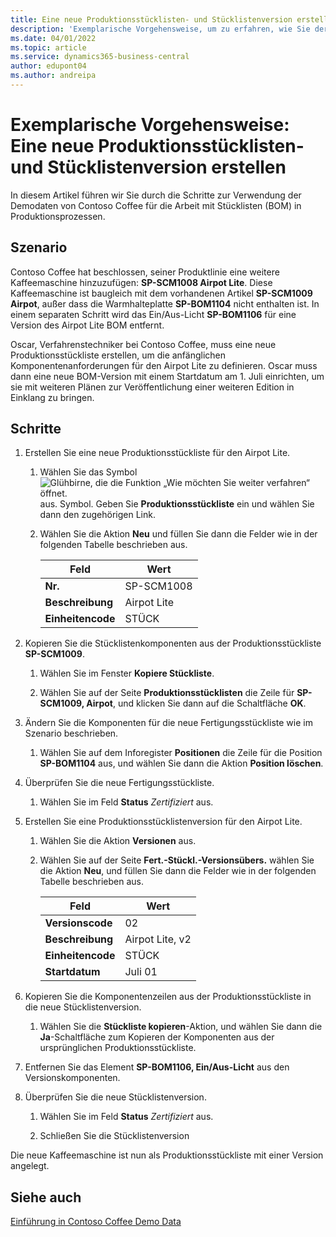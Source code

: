 ```yaml
---
title: Eine neue Produktionsstücklisten- und Stücklistenversion erstellen
description: 'Exemplarische Vorgehensweise, um zu erfahren, wie Sie der Produktlinie von Contoso Coffee in Business Central eine weitere Kaffeemaschine hinzufügen.'
ms.date: 04/01/2022
ms.topic: article
ms.service: dynamics365-business-central
author: edupont04
ms.author: andreipa
---
```

# <a name="walkthrough-create-a-new-production-bom-and-bom-version"></a><a name="walkthrough-create-a-new-production-bom-and-bom-version"></a><a name="walkthrough-create-a-new-production-bom-and-bom-version"></a>Exemplarische Vorgehensweise: Eine neue Produktionsstücklisten- und Stücklistenversion erstellen

In diesem Artikel führen wir Sie durch die Schritte zur Verwendung der Demodaten von Contoso Coffee für die Arbeit mit Stücklisten (BOM) in Produktionsprozessen.  

## <a name="scenario"></a><a name="scenario"></a><a name="scenario"></a>Szenario

Contoso Coffee hat beschlossen, seiner Produktlinie eine weitere Kaffeemaschine hinzuzufügen: **SP-SCM1008 Airpot Lite**. Diese Kaffeemaschine ist baugleich mit dem vorhandenen Artikel **SP-SCM1009 Airpot**, außer dass die Warmhalteplatte **SP-BOM1104** nicht enthalten ist. In einem separaten Schritt wird das Ein/Aus-Licht **SP-BOM1106** für eine Version des Airpot Lite BOM entfernt.

Oscar, Verfahrenstechniker bei Contoso Coffee, muss eine neue Produktionsstückliste erstellen, um die anfänglichen Komponentenanforderungen für den Airpot Lite zu definieren. Oscar muss dann eine neue BOM-Version mit einem Startdatum am 1. Juli einrichten, um sie mit weiteren Plänen zur Veröffentlichung einer weiteren Edition in Einklang zu bringen.

## <a name="steps"></a><a name="steps"></a><a name="steps"></a>Schritte

1. Erstellen Sie eine neue Produktionsstückliste für den Airpot Lite.

    1. Wählen Sie das Symbol ![Glühbirne, die die Funktion „Wie möchten Sie weiter verfahren“ öffnet.](../../media/ui-search/search_small.png "Tell me-Funktion") aus. Symbol. Geben Sie **Produktionsstückliste** ein und wählen Sie dann den zugehörigen Link.  

    2. Wählen Sie die Aktion **Neu** und füllen Sie dann die Felder wie in der folgenden Tabelle beschrieben aus.  

        |Feld  |Wert  |
        |---------|---------|
        |**Nr.** |SP-SCM1008|
        |**Beschreibung** |Airpot Lite|
        |**Einheitencode**|STÜCK  |

2. Kopieren Sie die Stücklistenkomponenten aus der Produktionsstückliste **SP-SCM1009**.

    1. Wählen Sie im Fenster **Kopiere Stückliste**.

    2. Wählen Sie auf der Seite **Produktionsstücklisten** die Zeile für **SP-SCM1009, Airpot**, und klicken Sie dann auf die Schaltfläche **OK**.

3. Ändern Sie die Komponenten für die neue Fertigungsstückliste wie im Szenario beschrieben.

    1. Wählen Sie auf dem Inforegister **Positionen** die Zeile für die Position **SP-BOM1104** aus, und wählen Sie dann die Aktion **Position löschen**.  

4. Überprüfen Sie die neue Fertigungsstückliste.  

    1. Wählen Sie im Feld **Status** *Zertifiziert* aus.  

5. Erstellen Sie eine Produktionsstücklistenversion für den Airpot Lite.

    1. Wählen Sie die Aktion **Versionen** aus.

    2. Wählen Sie auf der Seite **Fert.-Stückl.-Versionsübers.** wählen Sie die Aktion **Neu**, und füllen Sie dann die Felder wie in der folgenden Tabelle beschrieben aus.  

        |Feld  |Wert  |
        |---------|---------|
        |**Versionscode** |02|
        |**Beschreibung** |Airpot Lite, v2|
        |**Einheitencode**|STÜCK  |  
        |**Startdatum**|Juli 01  |  

6. Kopieren Sie die Komponentenzeilen aus der Produktionsstückliste in die neue Stücklistenversion.

    1. Wählen Sie die **Stückliste kopieren**-Aktion, und wählen Sie dann die **Ja**-Schaltfläche zum Kopieren der Komponenten aus der ursprünglichen Produktionsstückliste.

7. Entfernen Sie das Element **SP-BOM1106, Ein/Aus-Licht** aus den Versionskomponenten.

8. Überprüfen Sie die neue Stücklistenversion.

    1. Wählen Sie im Feld **Status** *Zertifiziert* aus.  

    2. Schließen Sie die Stücklistenversion

Die neue Kaffeemaschine ist nun als Produktionsstückliste mit einer Version angelegt.  

## <a name="see-also"></a><a name="see-also"></a><a name="see-also"></a>Siehe auch

[Einführung in Contoso Coffee Demo Data](../contoso-coffee-intro.md)  
